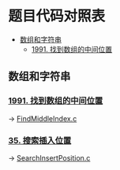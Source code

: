 # 题目代码对照表
<!--toc-->
- [数组和字符串](#数组和字符串)
    - [1991. 找到数组的中间位置](#找到数组的中间位置)

## 数组和字符串
### [1991. 找到数组的中间位置](https://leetcode.cn/classic/problems/find-the-middle-index-in-array/description/)
-> [FindMiddleIndex.c](leetbook/array_and_string/FindMiddleIndex.c)

### [35. 搜索插入位置](https://leetcode.cn/problems/search-insert-position/description/)
-> [SearchInsertPosition.c](leetcode/array_and_string/SearchInsertPosition.c)
